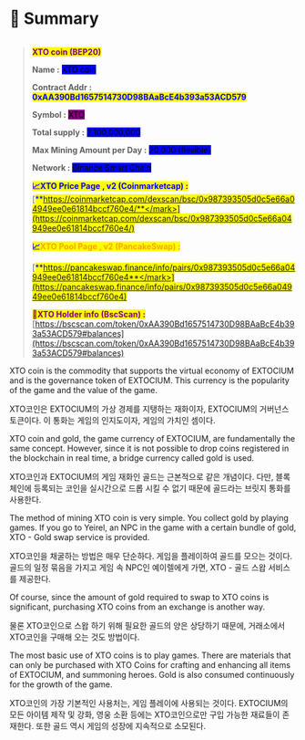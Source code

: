 # 🔸 Summary

<img src="https://lh6.googleusercontent.com/CUTpRHT4q9-_t8UxyIopxr2-wqaci5Po3wh0GoieKIDJwvGCOVHjoECFvBSutISEr9mlsKBEhUq7x_KREFXKAy76HzlCxnB0cbE5w-WkpBvQL4GYLMP1veYlvCNtFv-NrR2eht4x2MA5oHeGm1YxbETtUSt_dXlfTGKzATwLp_62kSEQMYl4NWao80_YTQ" alt="" data-size="original">

> <mark style="color:purple;">**XTO coin (BEP20)**</mark>
>
> **Name :** <mark style="background-color:blue;">XTO coin</mark>
>
> **Contract Addr :&#x20;**<mark style="color:blue;">**0xAA390Bd1657514730D98BAaBcE4b393a53ACD579**</mark>
>
> **Symbol :** <mark style="background-color:purple;">XTO</mark>
>
> **Total supply :** <mark style="background-color:blue;">2,100,000,000</mark>
>
> **Max Mining Amount per Day :** <mark style="background-color:blue;">20,000 (flexible)</mark>
>
> **Network :** <mark style="background-color:blue;">Binance Smart Chain</mark>
>
> <mark style="color:blue;">**📈XTO Price Page , v2 (Coinmarketcap) :**</mark> \
> [<mark style="color:blue;">**https://coinmarketcap.com/dexscan/bsc/0x987393505d0c5e66a04949ee0e61814bccf760e4/**</mark>](https://coinmarketcap.com/dexscan/bsc/0x987393505d0c5e66a04949ee0e61814bccf760e4/)
>
> <mark style="color:blue;">**📈**</mark><mark style="color:orange;">**XTO Pool Page , v2 (PancakeSwap) :**</mark>&#x20;
>
> [<mark style="color:blue;">**https://pancakeswap.finance/info/pairs/0x987393505d0c5e66a04949ee0e61814bccf760e4**</mark>](https://pancakeswap.finance/info/pairs/0x987393505d0c5e66a04949ee0e61814bccf760e4)
>
> <mark style="color:purple;">**📑XTO Holder info (BscScan) :**</mark> [https://bscscan.com/token/0xAA390Bd1657514730D98BAaBcE4b393a53ACD579#balances](https://bscscan.com/token/0xAA390Bd1657514730D98BAaBcE4b393a53ACD579#balances)

XTO coin is the commodity that supports the virtual economy of EXTOCIUM and is the governance token of EXTOCIUM. This currency is the popularity of the game and the value of the game.

XTO코인은 EXTOCIUM의 가상 경제를 지탱하는 재화이자, EXTOCIUM의 거버넌스 토큰이다. 이 통화는 게임의 인지도이자, 게임의 가치인 셈이다.

XTO coin and gold, the game currency of EXTOCIUM, are fundamentally the same concept. However, since it is not possible to drop coins registered in the blockchain in real time, a bridge currency called gold is used.

XTO코인과 EXTOCIUM의 게임 재화인 골드는 근본적으로 같은 개념이다. 다만, 블록체인에 등록되는 코인을 실시간으로 드롭 시킬 수 없기 때문에 골드라는 브릿지 통화를 사용한다.

The method of mining XTO coin is very simple. You collect gold by playing games. If you go to Yeirel, an NPC in the game with a certain bundle of gold, XTO - Gold swap service is provided.

XTO코인을 채굴하는 방법은 매우 단순하다. 게임을 플레이하여 골드를 모으는 것이다. 골드의 일정 묶음을 가지고 게임 속 NPC인 예이렐에게 가면, XTO - 골드 스왑 서비스를 제공한다.

Of course, since the amount of gold required to swap to XTO coins is significant, purchasing XTO coins from an exchange is another way.

물론 XTO코인으로 스왑 하기 위해 필요한 골드의 양은 상당하기 때문에, 거래소에서 XTO코인을 구매해 오는 것도 방법이다.

The most basic use of XTO coins is to play games. There are materials that can only be purchased with XTO Coins for crafting and enhancing all items of EXTOCIUM, and summoning heroes. Gold is also consumed continuously for the growth of the game.

XTO코인의 가장 기본적인 사용처는, 게임 플레이에 사용되는 것이다. EXTOCIUM의 모든 아이템 제작 및 강화, 영웅 소환 등에는 XTO코인으로만 구입 가능한 재료들이 존재한다. 또한 골드 역시 게임의 성장에 지속적으로 소모된다.
